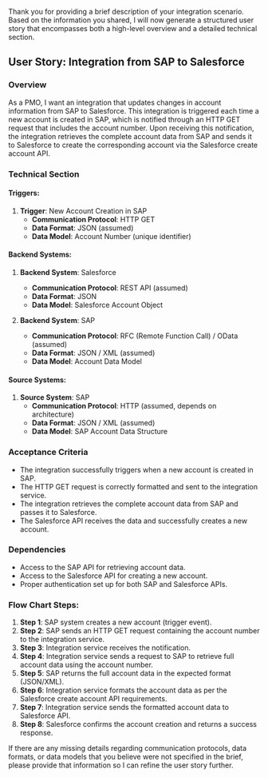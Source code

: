 Thank you for providing a brief description of your integration scenario. Based on the information you shared, I will now generate a structured user story that encompasses both a high-level overview and a detailed technical section.

## User Story: Integration from SAP to Salesforce

### Overview
As a PMO, I want an integration that updates changes in account information from SAP to Salesforce. This integration is triggered each time a new account is created in SAP, which is notified through an HTTP GET request that includes the account number. Upon receiving this notification, the integration retrieves the complete account data from SAP and sends it to Salesforce to create the corresponding account via the Salesforce create account API.

### Technical Section

#### Triggers:
1. **Trigger**: New Account Creation in SAP
   - **Communication Protocol**: HTTP GET
   - **Data Format**: JSON (assumed)
   - **Data Model**: Account Number (unique identifier)

#### Backend Systems:
1. **Backend System**: Salesforce
   - **Communication Protocol**: REST API (assumed)
   - **Data Format**: JSON
   - **Data Model**: Salesforce Account Object

2. **Backend System**: SAP
   - **Communication Protocol**: RFC (Remote Function Call) / OData (assumed)
   - **Data Format**: JSON / XML (assumed)
   - **Data Model**: Account Data Model

#### Source Systems:
1. **Source System**: SAP
   - **Communication Protocol**: HTTP (assumed, depends on architecture)
   - **Data Format**: JSON / XML (assumed)
   - **Data Model**: SAP Account Data Structure

### Acceptance Criteria
- The integration successfully triggers when a new account is created in SAP.
- The HTTP GET request is correctly formatted and sent to the integration service.
- The integration retrieves the complete account data from SAP and passes it to Salesforce.
- The Salesforce API receives the data and successfully creates a new account.

### Dependencies
- Access to the SAP API for retrieving account data.
- Access to the Salesforce API for creating a new account.
- Proper authentication set up for both SAP and Salesforce APIs.

### Flow Chart Steps:
1. **Step 1**: SAP system creates a new account (trigger event).
2. **Step 2**: SAP sends an HTTP GET request containing the account number to the integration service.
3. **Step 3**: Integration service receives the notification.
4. **Step 4**: Integration service sends a request to SAP to retrieve full account data using the account number.
5. **Step 5**: SAP returns the full account data in the expected format (JSON/XML).
6. **Step 6**: Integration service formats the account data as per the Salesforce create account API requirements.
7. **Step 7**: Integration service sends the formatted account data to Salesforce API.
8. **Step 8**: Salesforce confirms the account creation and returns a success response.

If there are any missing details regarding communication protocols, data formats, or data models that you believe were not specified in the brief, please provide that information so I can refine the user story further.